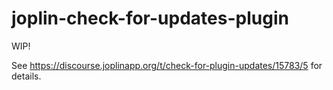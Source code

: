 # joplin-check-for-updates-plugin

WIP! 

See https://discourse.joplinapp.org/t/check-for-plugin-updates/15783/5 for details. 

